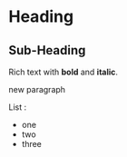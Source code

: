 # Heading

## Sub-Heading

Rich text with **bold** and **italic**.

new paragraph

List :

- one
- two
- three
